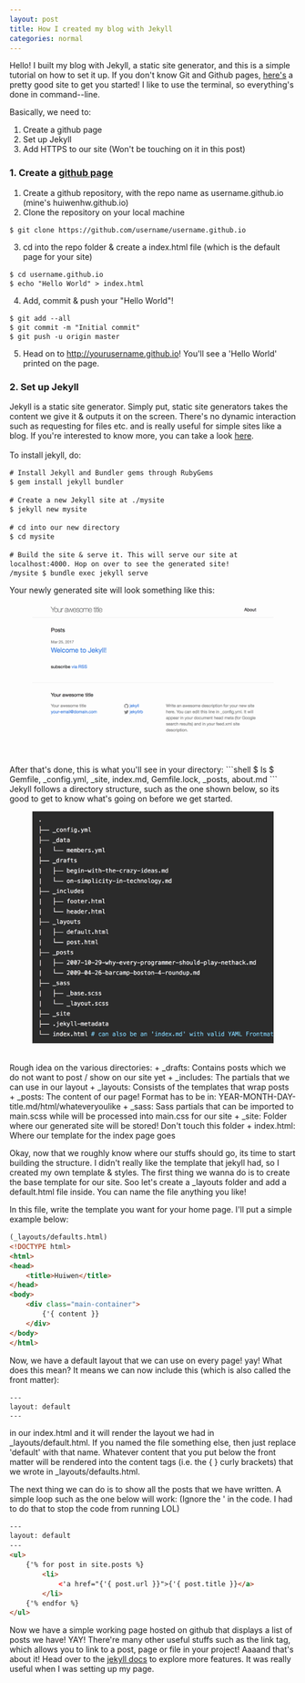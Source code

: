 ```yaml
---
layout: post
title: How I created my blog with Jekyll
categories: normal
--- 
```


Hello! I built my blog with Jekyll, a static site generator, and this is a simple tutorial on how to set it up. If you don't know Git and Github pages, [here's](http://jmcglone.com/guides/github-pages/) a pretty good site to get you started! I like to use the terminal, so everything's done in command--line. 

Basically, we need to:
1. Create a github page 
2. Set up Jekyll
3. Add HTTPS to our site (Won't be touching on it in this post)


### 1. Create a [github page](https://pages.github.com/)
1. Create a github repository, with the repo name as username.github.io (mine's huiwenhw.github.io) 
2. Clone the repository on your local machine 
```shell
$ git clone https://github.com/username/username.github.io
```
3. cd into the repo folder & create a index.html file (which is the default page for your site) 
```shell
$ cd username.github.io
$ echo "Hello World" > index.html
```
4. Add, commit & push your "Hello World"! 
```shell
$ git add --all
$ git commit -m "Initial commit"
$ git push -u origin master
```
5. Head on to http://yourusername.github.io! You'll see a 'Hello World' printed on the page. 

### 2. Set up Jekyll
Jekyll is a static site generator. Simply put, static site generators takes the content we give it & outputs it on the screen. There's no dynamic interaction such as requesting for files etc. and is really useful for simple sites like a blog. If you're interested to know more, you can take a look [here](https://davidwalsh.name/introduction-static-site-generators).  
<br>
To install jekyll, do:
```shell
# Install Jekyll and Bundler gems through RubyGems
$ gem install jekyll bundler 

# Create a new Jekyll site at ./mysite
$ jekyll new mysite

# cd into our new directory
$ cd mysite

# Build the site & serve it. This will serve our site at localhost:4000. Hop on over to see the generated site! 
/mysite $ bundle exec jekyll serve 
```
Your newly generated site will look something like this: 
<figure>
<img class="jekylldir" src="/../images/jekyll_gensite.png" alt="Jekyll's Generated Site"/>
</figure>
<br>
After that's done, this is what you'll see in your directory:
```shell
$ ls
$ Gemfile, _config.yml, _site, index.md, Gemfile.lock, _posts, about.md
```
<br>
Jekyll follows a directory structure, such as the one shown below, so its good to get to know what's going on before we get started.  
<figure>
<img class="jekylldir" src="/../images/jekyll_dir.png" alt="Jekyll's Directory"/>
</figure>
<br>
Rough idea on the various directories:
+ _drafts: Contains posts which we do not want to post / show on our site yet
+ _includes: The partials that we can use in our layout
+ _layouts: Consists of the templates that wrap posts
+ _posts: The content of our page! Format has to be in: YEAR-MONTH-DAY-title.md/html/whateveryoulike
+ _sass: Sass partials that can be imported to main.scss while will be processed into main.css for our site
+ _site: Folder where our generated site will be stored! Don't touch this folder
+ index.html: Where our template for the index page goes 

Okay, now that we roughly know where our stuffs should go, its time to start building the structure. I didn't really like the template that jekyll had, so I created my own template & styles. The first thing we wanna do is to create the base template for our site. Soo let's create a _layouts folder and add a default.html file inside. You can name the file anything you like!

In this file, write the template you want for your home page. I'll put a simple example below: 
```html
(_layouts/defaults.html)
<!DOCTYPE html>
<html>
<head>
	<title>Huiwen</title>
</head>
<body>
	<div class="main-container">
		{'{ content }} 
	</div>
</body>
</html>
```

Now, we have a default layout that we can use on every page! yay! What does this mean? It means we can now include this (which is also called the front matter):
```
---
layout: default
---
```
in our index.html and it will render the layout we had in _layouts/default.html. If you named the file something else, then just replace 'default' with that name. Whatever content that you put below the front matter will be rendered into the content tags (i.e. the { } curly brackets) that we wrote in _layouts/defaults.html. 

The next thing we can do is to show all the posts that we have written. A simple loop such as the one below will work: (Ignore the ' in the code. I had to do that to stop the code from running LOL) 

```html
---
layout: default
---
<ul>
	{'% for post in site.posts %}
		<li>  
			<'a href="{'{ post.url }}">{'{ post.title }}</a>
		</li>           
	{'% endfor %}      
</ul>   
```
Now we have a simple working page hosted on github that displays a list of posts we have! YAY! There're many other useful stuffs such as the link tag, which allows you to link to a post, page or file in your project! Aaaand that's about it! Head over to the [jekyll docs](https://jekyllrb.com/docs/usage/) to explore more features. It was really useful when I was setting up my page. 
